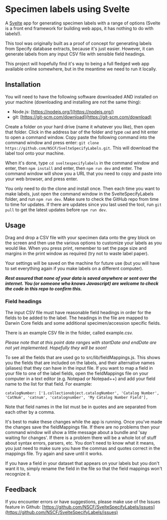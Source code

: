 # Specimen labels using Svelte

A [Svelte](https://svelte.dev/) app for generating specimen labels with a range of options (Svelte is a front end framework for building web apps, it has nothing to do with labels!). 

This tool was originally built as a proof of concept for generating labels from Specify database extracts, because it's just easier. However, it can generate labels from any input CSV file with sensible field headings. 

This project will hopefully find it's way to being a full fledged web app available online somewhere, but in the meantime we need to run it locally.

## Installation

You will need to have the following software downloaded AND installed on your machine (downloading and installing are not the same thing):

- Node.js: [https://nodejs.org/](https://nodejs.org/)
- git: [https://git-scm.com/download](https://git-scm.com/download)

Create a folder on your hard drive (name it whatever you like), then open that folder. Click in the address bar of the folder and type `cmd` and hit enter to open a command window. Copy paste the following command into the command window and press enter: `git clone https://github.com/NSCF/SvelteSpecifyLabels.git`. This will download the label tool onto your machine.

When it's done, type `cd sveltespecifylabels` in the command window and enter, then `npm install` and enter, then `npm run dev` and enter. The command window will show you a URL that you need to copy and paste into your web browser, and press enter.

You only need to do the clone and install once. Then each time you want to make labels, just open the command window in the SvelteSpecifyLabels folder, and run `npm run dev`. Make sure to check the GitHub repo from time to time for updates. If there are updates since you last used the tool, run `git pull` to get the latest updates before `npm run dev`.

## Usage
Drag and drop a CSV file with your specimen data onto the grey block on the screen and then use the various options to customize your labels as you would like. When you press print, remember to set the page size and margins in the print window as required (try not to waste label paper).

Your settings will be saved on the machine for future use (but you will have to set everything again if you make labels on a different computer).

***Rest assured that none of your data is saved anywhere or sent over the internet. You (or someone who knows Javascript) are welcome to check the code in this repo to confirm this.***

### Field headings
The input CSV file must have reasonable field headings in order for the fields to be added to the label. The headings in the file are mapped to Darwin Core fields and some additional specimen/accession specific fields. 

There is an example CSV file in the folder, called example.csv.

_Please note that at this point date ranges with startDate and endDate are not yet implemented. Hopefully they will be soon!_

To see all the fields that are used go to src/lib/fieldMappings.js. This shows you the fields that are included on the labels, and their alternative names (aliases) that they can have in the input file. If you want to map a field in your file to one of the label fields, open the fieldMappings file on your computer in a text editor (e.g. Notepad or Notepad++) and add your field name to the list for that field. For example:

```catalogNumber: ['1.collectionobject.catalogNumber', 'Catalog Number', 'CatNum', 'catnum', 'catalognumber', 'My Catalog Number Field'], ```

Note that field names in the list must be in quotes and are separated from each other by a comma. 

It's best to make these changes while the app is running. Once you've made the changes save the fieldMappings file. If there are no problems then your command window will show a little message about a bundle and 'say waiting for changes'. If there is a problem there will be a whole lot of stuff about syntax errors, parsers, etc. You don't need to know what it means, you just need to make sure you have the commas and quotes correct in the mappings file. Try again and save until it works.

If you have a field in your dataset that appears on your labels but you don't want it to, simply rename the field in the file so that the field mappings won't recognize it.

## Feedback

If you encounter errors or have suggestions, please make use of the Issues feature in Github: [https://github.com/NSCF/SvelteSpecifyLabels/issues](https://github.com/NSCF/SvelteSpecifyLabels/issues)



